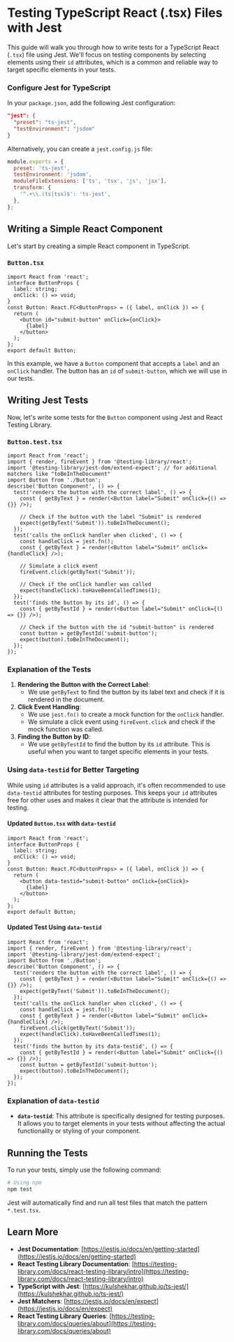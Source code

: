 # Testing TypeScript React (.tsx) Files with Jest
This guide will walk you through how to write tests for a TypeScript React 
(`.tsx`) file using Jest. We'll focus on testing components by selecting elements
using their `id` attributes, which is a common and reliable way to target specific 
elements in your tests.

### Configure Jest for TypeScript
In your `package.json`, add the following Jest configuration:
```json
"jest": {
  "preset": "ts-jest",
  "testEnvironment": "jsdom"
}
```
Alternatively, you can create a `jest.config.js` file:
```js
module.exports = {
  preset: 'ts-jest',
  testEnvironment: 'jsdom',
  moduleFileExtensions: ['ts', 'tsx', 'js', 'jsx'],
  transform: {
    '^.+\\.(ts|tsx)$': 'ts-jest',
  },
};
```

## Writing a Simple React Component
Let's start by creating a simple React component in TypeScript.
### `Button.tsx`
```tsx
import React from 'react';
interface ButtonProps {
  label: string;
  onClick: () => void;
}
const Button: React.FC<ButtonProps> = ({ label, onClick }) => {
  return (
    <button id="submit-button" onClick={onClick}>
      {label}
    </button>
  );
};
export default Button;
```

In this example, we have a `Button` component that accepts a `label` and an `onClick` handler. The button has an `id` of `submit-button`, which we will use in our tests.

## Writing Jest Tests
Now, let's write some tests for the `Button` component using Jest and React Testing Library.
### `Button.test.tsx`
```tsx
import React from 'react';
import { render, fireEvent } from '@testing-library/react';
import '@testing-library/jest-dom/extend-expect'; // for additional matchers like "toBeInTheDocument"
import Button from './Button';
describe('Button Component', () => {
  test('renders the button with the correct label', () => {
    const { getByText } = render(<Button label="Submit" onClick={() => {}} />);
    
    // Check if the button with the label "Submit" is rendered
    expect(getByText('Submit')).toBeInTheDocument();
  });
  test('calls the onClick handler when clicked', () => {
    const handleClick = jest.fn();
    const { getByText } = render(<Button label="Submit" onClick={handleClick} />);
    
    // Simulate a click event
    fireEvent.click(getByText('Submit'));
    
    // Check if the onClick handler was called
    expect(handleClick).toHaveBeenCalledTimes(1);
  });
  test('finds the button by its id', () => {
    const { getByTestId } = render(<Button label="Submit" onClick={() => {}} />);
    
    // Check if the button with the id "submit-button" is rendered
    const button = getByTestId('submit-button');
    expect(button).toBeInTheDocument();
  });
});
```
### Explanation of the Tests
1. **Rendering the Button with the Correct Label**:
   - We use `getByText` to find the button by its label text and check if it is rendered in the document.
2. **Click Event Handling**:
   - We use `jest.fn()` to create a mock function for the `onClick` handler.
   - We simulate a click event using `fireEvent.click` and check if the mock function was called.
3. **Finding the Button by ID**:
   - We use `getByTestId` to find the button by its `id` attribute. This is useful when you want to target specific elements in your tests.
### Using `data-testid` for Better Targeting
While using `id` attributes is a valid approach, it's often recommended to use `data-testid` attributes for testing purposes. This keeps your `id` attributes free for other uses and makes it clear that the attribute is intended for testing.
#### Updated `Button.tsx` with `data-testid`
```tsx
import React from 'react';
interface ButtonProps {
  label: string;
  onClick: () => void;
}
const Button: React.FC<ButtonProps> = ({ label, onClick }) => {
  return (
    <button data-testid="submit-button" onClick={onClick}>
      {label}
    </button>
  );
};
export default Button;
```
#### Updated Test Using `data-testid`
```tsx
import React from 'react';
import { render, fireEvent } from '@testing-library/react';
import '@testing-library/jest-dom/extend-expect';
import Button from './Button';
describe('Button Component', () => {
  test('renders the button with the correct label', () => {
    const { getByText } = render(<Button label="Submit" onClick={() => {}} />);
    expect(getByText('Submit')).toBeInTheDocument();
  });
  test('calls the onClick handler when clicked', () => {
    const handleClick = jest.fn();
    const { getByText } = render(<Button label="Submit" onClick={handleClick} />);
    fireEvent.click(getByText('Submit'));
    expect(handleClick).toHaveBeenCalledTimes(1);
  });
  test('finds the button by its data-testid', () => {
    const { getByTestId } = render(<Button label="Submit" onClick={() => {}} />);
    const button = getByTestId('submit-button');
    expect(button).toBeInTheDocument();
  });
});
```
### Explanation of `data-testid`
- **`data-testid`**: This attribute is specifically designed for testing purposes. It allows you to target elements in your tests without affecting the actual functionality or styling of your component.
## Running the Tests
To run your tests, simply use the following command:
```bash
# Using npm
npm test
```

Jest will automatically find and run all test files that match the pattern `*.test.tsx`.
## Learn More
- **Jest Documentation**: [https://jestjs.io/docs/en/getting-started](https://jestjs.io/docs/en/getting-started)
- **React Testing Library Documentation**: [https://testing-library.com/docs/react-testing-library/intro](https://testing-library.com/docs/react-testing-library/intro)
- **TypeScript with Jest**: [https://kulshekhar.github.io/ts-jest/](https://kulshekhar.github.io/ts-jest/)
- **Jest Matchers**: [https://jestjs.io/docs/en/expect](https://jestjs.io/docs/en/expect)
- **React Testing Library Queries**: [https://testing-library.com/docs/queries/about](https://testing-library.com/docs/queries/about)
